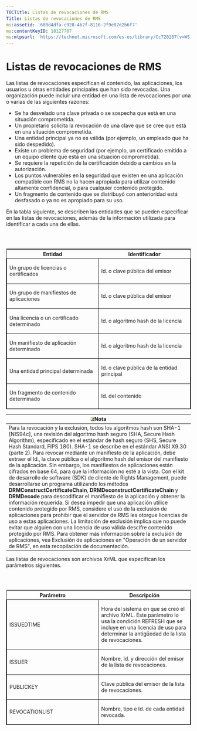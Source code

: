 ```yaml
---
TOCTitle: Listas de revocaciones de RMS
Title: Listas de revocaciones de RMS
ms:assetid: '688d4dfa-c928-4b2f-8116-2f9e87d2b6f7'
ms:contentKeyID: 18127787
ms:mtpsurl: 'https://technet.microsoft.com/es-es/library/Cc720287(v=WS.10)'
---
```


Listas de revocaciones de RMS
=============================

Las listas de revocaciones especifican el contenido, las aplicaciones, los usuarios u otras entidades principales que han sido revocadas. Una organización puede incluir una entidad en una lista de revocaciones por una o varias de las siguientes razones:

-   Se ha desvelado una clave privada o se sospecha que está en una situación comprometida.
-   Un propietario solicita la revocación de una clave que se cree que está en una situación comprometida.
-   Una entidad principal ya no es válida (por ejemplo, un empleado que ha sido despedido).
-   Existe un problema de seguridad (por ejemplo, un certificado emitido a un equipo cliente que está en una situación comprometida).
-   Se requiere la repetición de la certificación debido a cambios en la autorización.
-   Los puntos vulnerables en la seguridad que existen en una aplicación compatible con RMS no la hacen apropiada para utilizar contenido altamente confidencial, o para cualquier contenido protegido.
-   Un fragmento de contenido que se distribuyó con anterioridad está desfasado o ya no es apropiado para su uso.

En la tabla siguiente, se describen las entidades que se pueden especificar en las listas de revocaciones, además de la información utilizada para identificar a cada una de ellas.

###  

<p> </p>
<table style="border:1px solid black;">
<colgroup>
<col width="50%" />
<col width="50%" />
</colgroup>
<thead>
<tr class="header">
<th>Entidad</th>
<th>Identificador</th>
</tr>
</thead>
<tbody>
<tr class="odd">
<td style="border:1px solid black;"><p>Un grupo de licencias o certificados</p></td>
<td style="border:1px solid black;"><p>Id. o clave pública del emisor</p></td>
</tr>
<tr class="even">
<td style="border:1px solid black;"><p>Un grupo de manifiestos de aplicaciones</p></td>
<td style="border:1px solid black;"><p>Id. o clave pública del emisor</p></td>
</tr>
<tr class="odd">
<td style="border:1px solid black;"><p>Una licencia o un certificado determinado</p></td>
<td style="border:1px solid black;"><p>Id. o algoritmo hash de la licencia</p></td>
</tr>
<tr class="even">
<td style="border:1px solid black;"><p>Un manifiesto de aplicación determinado</p></td>
<td style="border:1px solid black;"><p>Id. o algoritmo hash de la licencia</p></td>
</tr>
<tr class="odd">
<td style="border:1px solid black;"><p>Una entidad principal determinada</p></td>
<td style="border:1px solid black;"><p>Id. o clave pública de la entidad principal</p></td>
</tr>
<tr class="even">
<td style="border:1px solid black;"><p>Un fragmento de contenido determinado</p></td>
<td style="border:1px solid black;"><p>Id. del contenido</p></td>
</tr>
</tbody>
</table>
  
| ![](images/Cc720287.note(WS.10).gif)Nota                                                                                                                                                                                                                                                                                                                                                                                                                                                                                                                                                                                                                                                                                                                                                                                                                                                                                                                                                                                                                                                                                                                                                                                                                                                                                                                                                               |  
|-------------------------------------------------------------------------------------------------------------------------------------------------------------------------------------------------------------------------------------------------------------------------------------------------------------------------------------------------------------------------------------------------------------------------------------------------------------------------------------------------------------------------------------------------------------------------------------------------------------------------------------------------------------------------------------------------------------------------------------------------------------------------------------------------------------------------------------------------------------------------------------------------------------------------------------------------------------------------------------------------------------------------------------------------------------------------------------------------------------------------------------------------------------------------------------------------------------------------------------------------------------------------------------------------------------------------------------------------------------------------------------------------------------------------------------|  
| Para la revocación y la exclusión, todos los algoritmos hash son SHA-1 \[NIS94c\], una revisión del algoritmo hash seguro (SHA, Secure Hash Algorithm), especificado en el estándar de hash seguro (SHS, Secure Hash Standard, FIPS 180). SHA-1 se describe en el estándar ANSI X9.30 (parte 2). Para revocar mediante un manifiesto de la aplicación, debe extraer el Id., la clave pública o el algoritmo hash del emisor del manifiesto de la aplicación. Sin embargo, los manifiestos de aplicaciones están cifrados en base 64, para que la información no esté a la vista. Con el kit de desarrollo de software (SDK) de cliente de Rights Management, puede desarrollarse un programa utilizando los métodos **DRMConstructCertificateChain**, **DRMDeconstructCertificateChain** y **DRMDecode** para descodificar el manifiesto de la aplicación y obtener la información requerida. Si desea impedir que una aplicación utilice contenido protegido por RMS, considere el uso de la exclusión de aplicaciones para prohibir que el servidor de RMS les otorgue licencias de uso a estas aplicaciones. La limitación de exclusión implica que no puede evitar que alguien con una licencia de uso válida descifre contenido protegido por RMS. Para obtener más información sobre la exclusión de aplicaciones, vea Exclusión de aplicaciones en "Operación de un servidor de RMS", en esta recopilación de documentación. |
  
Las listas de revocaciones son archivos XrML que especifican los parámetros siguientes.
  
###  

<p> </p>
<table style="border:1px solid black;">
<colgroup>
<col width="50%" />
<col width="50%" />
</colgroup>
<thead>
<tr class="header">
<th>Parámetro</th>
<th>Descripción</th>
</tr>
</thead>
<tbody>
<tr class="odd">
<td style="border:1px solid black;"><p>ISSUEDTIME</p></td>
<td style="border:1px solid black;"><p>Hora del sistema en que se creó el archivo XrML. Este parámetro lo usa la condición REFRESH que se incluye en una licencia de uso para determinar la antigüedad de la lista de revocaciones.</p></td>
</tr>
<tr class="even">
<td style="border:1px solid black;"><p>ISSUER</p></td>
<td style="border:1px solid black;"><p>Nombre, Id. y dirección del emisor de la lista de revocaciones.</p></td>
</tr>
<tr class="odd">
<td style="border:1px solid black;"><p>PUBLICKEY</p></td>
<td style="border:1px solid black;"><p>Clave pública del emisor de la lista de revocaciones.</p></td>
</tr>
<tr class="even">
<td style="border:1px solid black;"><p>REVOCATIONLIST</p></td>
<td style="border:1px solid black;"><p>Nombre, tipo e Id. de cada entidad revocada.</p></td>
</tr>
</tbody>
</table>
